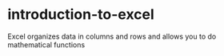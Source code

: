 # introduction-to-excel
Excel organizes data in columns and rows and allows you to do mathematical functions
